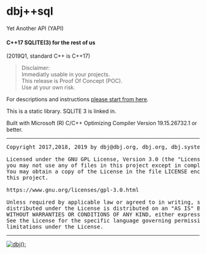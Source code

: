 
# dbj++sql 

Yet Another API (YAPI)

#### C++17 SQLITE(3) for the rest of us

(2019Q1, standard C++ is C++17)

> Disclaimer: <br/>
> Immediatly usable in your projects. <br/>
> This release is Proof Of Concept (POC). <br/>
> Use at your own risk.

For descriptions and instructions [please start from here](https://dbj.org/c-sqlite-yet-another-api/).

This is a static library. SQLITE 3 is linked in. 

Built with Microsoft (R) C/C++ Optimizing Compiler Version 19.15.26732.1 or better.


-------------------------------------

<pre>
Copyright 2017,2018, 2019 by dbj@dbj.org, dbj.org, dbj.systems ltd.

Licensed under the GNU GPL License, Version 3.0 (the "License");
you may not use any of files in this project except in compliance with the License.
You may obtain a copy of the License in the file LICENSE enclosed in
this project.

https://www.gnu.org/licenses/gpl-3.0.html

Unless required by applicable law or agreed to in writing, software
distributed under the License is distributed on an "AS IS" BASIS,
WITHOUT WARRANTIES OR CONDITIONS OF ANY KIND, either express or implied.
See the License for the specific language governing permissions and
limitations under the License.
</pre>
---------------------------------------------------------------------  

[![dbj();](http://dbj.org/wp-content/uploads/2015/12/cropped-dbj-icon-e1486129719897.jpg)](http://www.dbj.org "dbj")  


